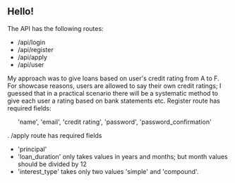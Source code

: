 <h2>Hello! </h2>
<p>
    The API has the following routes:
    <ul>
        <li>/api/login</li>
        <li>/api/register</li>
        <li>/api/apply</li>
        <li>/api/user</li>
    </ul>

<p>My approach was to give loans based on user's credit rating from A to F. For showcase
reasons, users are allowed to say their own credit ratings; I guessed that in a practical
scenario there will be a systematic method to give each user a rating based on bank statements etc.
Register route has required fields:
    <ul>'name', 'email', 'credit rating', 'password', 'password_confirmation'</ul>.
/apply route has required fields 
<ul>
<li>'principal'</li>
<li>'loan_duration' only takes values in years and months; but month
    values should be divided by 12</li>
<li>'interest_type' takes only two values 'simple' and 'compound'.</li></ul>

